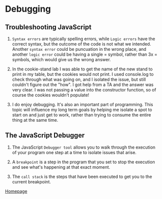 # Debugging

## Troubleshooting JavaScript

1. `Syntax errors` are typically spelling errors, while `Logic errors` have the correct syntax, but the outcome of the code is not what we intended. Another `syntax error` could be puncuation in the wrong place, and another `logic error` could be having a single = symbol, rather than 3x = symbols, which would give us the wrong answer.

2. In the cookie-stand lab I was able to get the name of the new stand to print in my table, but the cookies would not print. I used console.log to check through what was going on, and I isolated the issue, but still couldn't figure out the "how". I got help from a TA and the answer was very clear. I was not passing a value into the constructor function, so of course the cookies wouldn't populate!

3. I do enjoy debugging. It's also an important part of programming. This topic will influence my long term goals by helping me isolate a spot to start on and just get to work, rather than trying to consume the entire thing at the same time.

## The JavaScript Debugger

1. The JavaScript `Debugger tool` allows you to walk through the execution of your program one step at a time to isolate issues that arise.

2. A `breakpoint` is a step in the program that you set to stop the execution and see what's happening at that exact moment.

3. The `call stack` is the steps that have been executed to get you to the current breakpoint.

[Homepage](https://halliwellb.github.io/reading-notes/)
